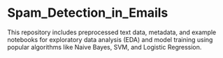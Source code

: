 # Spam_Detection_in_Emails
This repository includes preprocessed text data, metadata, and example notebooks for exploratory data analysis (EDA) and model training using popular algorithms like Naive Bayes, SVM, and Logistic Regression.
